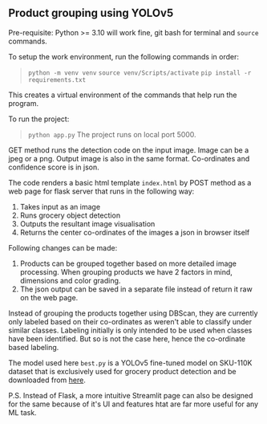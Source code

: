 ## Product grouping using YOLOv5

Pre-requisite: Python >= 3.10 will work fine, git bash for terminal and `source` commands.

To setup the work environment, run the following commands in order:

> `python -m venv venv`
> `source venv/Scripts/activate`
> `pip install -r requirements.txt`

This creates a virtual environment of the commands that help run the program.

To run the project:
> `python app.py`
The project runs on local port 5000.

GET method runs the detection code on the input image. Image can be a jpeg or a png. Output image is also in the same format. Co-ordinates and confidence score is in json.

The code renders a basic html template `index.html` by POST method as a web page for flask server that runs in the following way:
1. Takes input as an image
2. Runs grocery object detection
3. Outputs the resultant image visualisation
4. Returns the center co-ordinates of the images a json in browser itself

Following changes can be made:
1. Products can be grouped together based on more detailed image processing. When grouping products we have 2 factors in mind, dimensions and color grading.
2. The json output can be saved in a separate file instead of return it raw on the web page.

Instead of grouping the products together using DBScan, they are currently only labeled based on their co-ordinates as weren't able to classify under similar classes. Labeling initially is only intended to be used when classes have been identified. But so is not the case here, hence the co-ordinate based labeling.

The model used here `best.py` is a YOLOv5 fine-tuned model on SKU-110K dataset that is exclusively used for grocery product detection and be downloaded from <a href="https://drive.google.com/file/d/1iq93lCdhaPUN0fWbLieMtzfB1850pKwd">here</a>.


P.S. Instead of Flask, a more intuitive Streamlit page can also be designed for the same because of it's UI and features htat are far more useful for any ML task.
